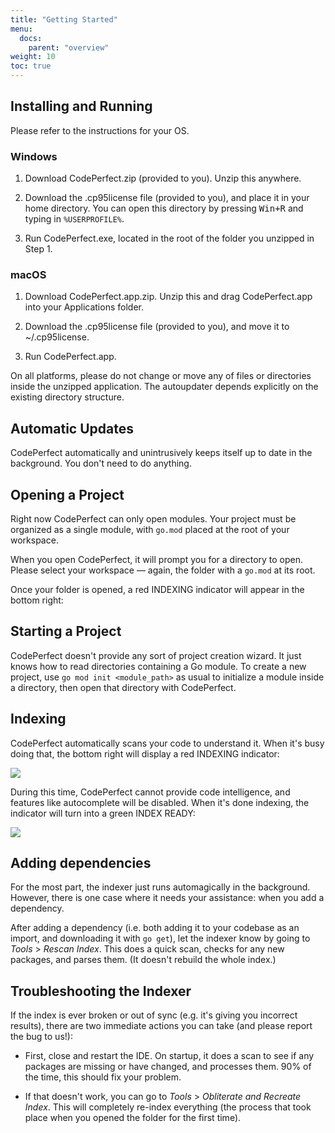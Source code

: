 ```yaml
---
title: "Getting Started"
menu:
  docs:
    parent: "overview"
weight: 10
toc: true
---
```


## Installing and Running

Please refer to the instructions for your OS.

### Windows

1. Download CodePerfect.zip (provided to you). Unzip this anywhere.

2. Download the .cp95license file (provided to you), and place it in your
   home directory. You can open this directory by pressing <kbd>Win+R</kbd>
   and typing in `%USERPROFILE%`.

3. Run CodePerfect.exe, located in the root of the folder
   you unzipped in Step 1.

### macOS

1. Download CodePerfect.app.zip. Unzip this and drag CodePerfect.app into your Applications folder.

2. Download the .cp95license file (provided to you), and move it to ~/.cp95license.

3. Run CodePerfect.app.

On all platforms, please do not change or move any of files or directories
inside the unzipped application. The autoupdater depends explicitly on the
existing directory structure.

## Automatic Updates

CodePerfect automatically and unintrusively keeps itself up to date in the
background. You don't need to do anything.

## Opening a Project

Right now CodePerfect can only open modules. Your project must be organized as
a single module, with `go.mod` placed at the root of your workspace.

When you open CodePerfect, it will prompt you for a directory to open. Please
select your workspace &mdash; again, the folder with a `go.mod` at its root.

Once your folder is opened, a red INDEXING indicator will appear in the bottom right:

## Starting a Project

CodePerfect doesn't provide any sort of project creation wizard. It just knows
how to read directories containing a Go module. To create a new project, use
`go mod init <module_path>` as usual to initialize a module inside a
directory, then open that directory with CodePerfect.

## Indexing

CodePerfect automatically scans your code to understand it. When it's busy
doing that, the bottom right will display a red INDEXING indicator:

![](/index-indexing.png)

During this time, CodePerfect cannot provide code intelligence, and features
like autocomplete will be disabled. When it's done indexing, the indicator will
turn into a green INDEX READY:

![](/index-ready.png)

## Adding dependencies

For the most part, the indexer just runs automagically in the background.
However, there is one case where it needs your assistance: when you add a
dependency.

After adding a dependency (i.e. both adding it to your codebase as an import,
and downloading it with `go get`), let the indexer know by going to
<cite>Tools</cite> &gt; <cite>Rescan Index</cite>. This does a quick scan,
checks for any new packages, and parses them. (It doesn't rebuild the whole
index.)

## Troubleshooting the Indexer

If the index is ever broken or out of sync (e.g. it's giving you incorrect
results), there are two immediate actions you can take (and please report the
bug to us!):

- First, close and restart the IDE. On startup, it does a scan to
  see if any packages are missing or have changed, and processes them. 90%
  of the time, this should fix your problem.

- If that doesn't work, you can go to <cite>Tools</cite> > <cite>Obliterate and Recreate Index</cite>.
  This will completely re-index everything (the process that took place when
  you opened the folder for the first time).
